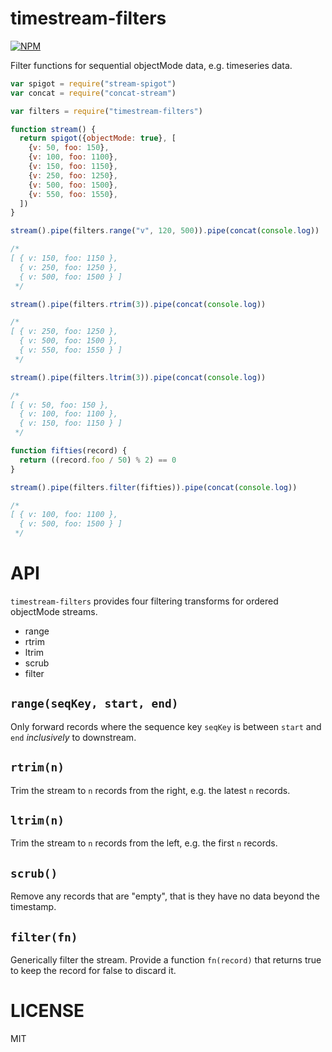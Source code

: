 timestream-filters
=====

[![NPM](https://nodei.co/npm/timestream-filters.png)](https://nodei.co/npm/timestream-filters/)


Filter functions for sequential objectMode data, e.g. timeseries data.

```javascript
var spigot = require("stream-spigot")
var concat = require("concat-stream")

var filters = require("timestream-filters")

function stream() {
  return spigot({objectMode: true}, [
    {v: 50, foo: 150},
    {v: 100, foo: 1100},
    {v: 150, foo: 1150},
    {v: 250, foo: 1250},
    {v: 500, foo: 1500},
    {v: 550, foo: 1550},
  ])
}

stream().pipe(filters.range("v", 120, 500)).pipe(concat(console.log))

/*
[ { v: 150, foo: 1150 },
  { v: 250, foo: 1250 },
  { v: 500, foo: 1500 } ]
 */

stream().pipe(filters.rtrim(3)).pipe(concat(console.log))

/*
[ { v: 250, foo: 1250 },
  { v: 500, foo: 1500 },
  { v: 550, foo: 1550 } ]
 */

stream().pipe(filters.ltrim(3)).pipe(concat(console.log))

/*
[ { v: 50, foo: 150 },
  { v: 100, foo: 1100 },
  { v: 150, foo: 1150 } ]
 */

function fifties(record) {
  return ((record.foo / 50) % 2) == 0
}

stream().pipe(filters.filter(fifties)).pipe(concat(console.log))

/*
[ { v: 100, foo: 1100 },
  { v: 500, foo: 1500 } ]
 */


```

API
===

`timestream-filters` provides four filtering transforms for ordered objectMode streams.

  * range
  * rtrim
  * ltrim
  * scrub
  * filter

`range(seqKey, start, end)`
---

Only forward records where the sequence key `seqKey` is between `start` and `end` *inclusively* to downstream.

`rtrim(n)`
---

Trim the stream to `n` records from the right, e.g. the latest `n` records.

`ltrim(n)`
---

Trim the stream to `n` records from the left, e.g. the first `n` records.

`scrub()`
---

Remove any records that are "empty", that is they have no data beyond the timestamp.

`filter(fn)`
---

Generically filter the stream. Provide a function `fn(record)` that returns true to keep the record for false to discard it.

LICENSE
=======

MIT
